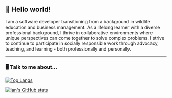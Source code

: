 ## 🦝 Hello world!
I am a software developer transitioning from a background in wildlife education and business management. As a lifelong learner with a diverse professional background, I thrive in collaborative environments where unique perspectives can come together to solve complex problems. I strive to continue to participate in socially responsible work through advocacy, teaching, and learning - both professionally and personally.

---

### 🖥 Talk to me about...
[![Top Langs](https://github-readme-stats.vercel.app/api/top-langs/?username=ian-ch-jsx&layout=compact&show_icons=true&theme=gotham)](https://github.com/anuraghazra/github-readme-stats)

[![Ian's GitHub stats](https://github-readme-stats.vercel.app/api?username=ian-ch-jsx&show_icons=true&theme=gotham)](https://github.com/anuraghazra/github-readme-stats)

